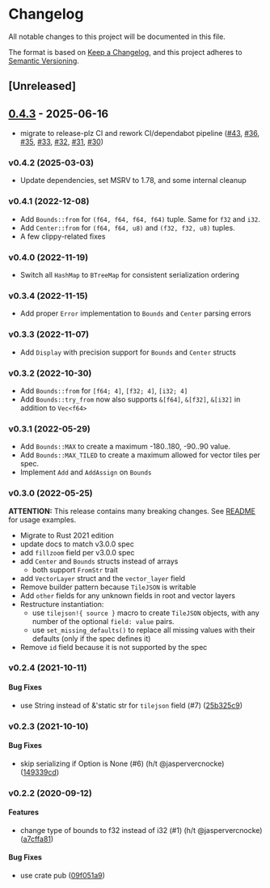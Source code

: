# Changelog

All notable changes to this project will be documented in this file.

The format is based on [Keep a Changelog](https://keepachangelog.com/en/1.0.0/),
and this project adheres to [Semantic Versioning](https://semver.org/spec/v2.0.0.html).

## [Unreleased]

## [0.4.3](https://github.com/georust/tilejson/compare/v0.4.2...v0.4.3) - 2025-06-16
- migrate to release-plz CI and rework CI/dependabot pipeline ([#43](https://github.com/georust/tilejson/pull/43), [#36](https://github.com/georust/tilejson/pull/36), [#35](https://github.com/georust/tilejson/pull/35), [#33](https://github.com/georust/tilejson/pull/33), [#32](https://github.com/georust/tilejson/pull/32), [#31](https://github.com/georust/tilejson/pull/31), [#30](https://github.com/georust/tilejson/pull/30))

<a name="v0.4.2"></a>
### v0.4.2 (2025-03-03)
* Update dependencies, set MSRV to 1.78, and some internal cleanup

<a name="v0.4.1"></a>
### v0.4.1 (2022-12-08)
* Add `Bounds::from` for `(f64, f64, f64, f64)` tuple. Same for `f32` and `i32`.
* Add `Center::from` for `(f64, f64, u8)` and `(f32, f32, u8)` tuples.
* A few clippy-related fixes

<a name="v0.4.0"></a>
### v0.4.0 (2022-11-19)
* Switch all `HashMap` to `BTreeMap` for consistent serialization ordering

<a name="v0.3.4"></a>
### v0.3.4 (2022-11-15)
* Add proper `Error` implementation to `Bounds` and `Center` parsing errors

<a name="v0.3.3"></a>
### v0.3.3 (2022-11-07)
* Add `Display` with precision support for `Bounds` and `Center` structs

<a name="v0.3.2"></a>
### v0.3.2 (2022-10-30)
* Add `Bounds::from` for `[f64; 4]`, `[f32; 4]`, `[i32; 4]`
* Add `Bounds::try_from` now also supports `&[f64]`, `&[f32]`, `&[i32]` in addition to `Vec<f64>`

<a name="v0.3.1"></a>
### v0.3.1 (2022-05-29)
* Add `Bounds::MAX` to create a maximum -180..180, -90..90 value.
* Add `Bounds::MAX_TILED` to create a maximum allowed for vector tiles per spec.
* Implement `Add` and `AddAssign` on `Bounds`

<a name="v0.3.0"></a>
### v0.3.0 (2022-05-25)

**ATTENTION:** This release contains many breaking changes. See [README](README.md) for usage examples.

* Migrate to Rust 2021 edition
* update docs to match v3.0.0 spec
* add `fillzoom` field per v3.0.0 spec
* add `Center` and `Bounds` structs instead of arrays
  * both support `FromStr` trait
* add `VectorLayer` struct and the `vector_layer` field
* Remove builder pattern because `TileJSON` is writable
* Add `other` fields for any unknown fields in root and vector layers
* Restructure instantiation:
  * use `tilejson!{ source }` macro to create `TileJSON` objects, with any number of the optional `field: value` pairs.
  * use `set_missing_defaults()` to replace all missing values with their defaults (only if the spec defines it)
* Remove `id` field because it is not supported by the spec

<a name="v0.2.4"></a>
### v0.2.4 (2021-10-11)


#### Bug Fixes

*   use String instead of &'static str for `tilejson` field (#7) ([25b325c9](https://github.com/georust/tilejson/commit/25b325c9f0618f1cad16899385f87339ac366e20))


<a name="v0.2.3"></a>
### v0.2.3 (2021-10-10)


#### Bug Fixes

*   skip serializing if Option is None (#6) (h/t @jaspervercnocke) ([149339cd](https://github.com/georust/tilejson/commit/149339cd83d9065800c73174b0db1ec0a3465513))



<a name="0.2.2"></a>
### v0.2.2 (2020-09-12)


#### Features

*   change type of bounds to f32 instead of i32 (#1) (h/t @jaspervercnocke) ([a7cffa81](https://github.com/georust/tilejson/commit/a7cffa8181accd3268b8ea96ae2668b24ae016a4))

#### Bug Fixes

*   use crate pub ([09f051a9](https://github.com/georust/tilejson/commit/09f051a901bb5648a9bcce05f12c8fdece7b81c9))
